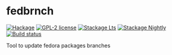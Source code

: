 # fedbrnch

[![Hackage](https://img.shields.io/hackage/v/fedbrnch.svg)](https://hackage.haskell.org/package/fedbrnch)
[![GPL-2 license](https://img.shields.io/badge/license-GPL--2-blue.svg)](LICENSE)
[![Stackage Lts](http://stackage.org/package/fedbrnch/badge/lts)](http://stackage.org/lts/package/fedbrnch)
[![Stackage Nightly](http://stackage.org/package/fedbrnch/badge/nightly)](http://stackage.org/nightly/package/fedbrnch)
[![Build status](https://secure.travis-ci.org/juhp/fedbrnch.svg)](https://travis-ci.org/juhp/fedbrnch)

Tool to update fedora packages branches